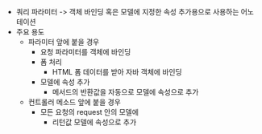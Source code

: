- 쿼리 파라미터 -> 객체 바인딩 혹은 모델에 지정한 속성 추가용으로 사용하는 어노테이션
- 주요 용도
	- 파라미터 앞에 붙을 경우
		- 요청 파라미터를 객체에 바인딩
		- 폼 처리
			- HTML 폼 데이터를 받아 자바 객체에 바인딩
		- 모델에 속성 추가
			- 메서드의 반환값을 자동으로 모델에 속성으로 추가
	- 컨트롤러 메소드 앞에 붙을 경우
		- 모든 요청의 request 안의 모델에
			- 리턴값 모델에 속성으로 추가